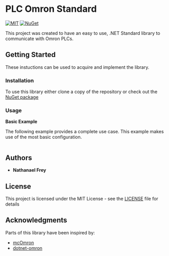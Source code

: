 # PLC Omron Standard

[![MIT](https://img.shields.io/github/license/thirstyape/PLC-Omron-Standard)](https://github.com/thirstyape/PLC-Omron-Standard/blob/main/LICENSE)
[![NuGet](https://img.shields.io/nuget/v/Plc.Omron.Standard.svg)](https://www.nuget.org/packages/Plc.Omron.Standard/)

This project was created to have an easy to use, .NET Standard library to communicate with Omron PLCs.

## Getting Started

These instuctions can be used to acquire and implement the library.

### Installation

To use this library either clone a copy of the repository or check out the [NuGet package](https://www.nuget.org/packages/Plc.Omron.Standard/)

### Usage

**Basic Example**

The following example provides a complete use case. This example makes use of the most basic configuration.

```

```

## Authors

* **Nathanael Frey**

## License

This project is licensed under the MIT License - see the [LICENSE](LICENSE) file for details

## Acknowledgments

Parts of this library have been inspired by:
* [mcOmron](https://github.com/mcNets/mcOmron)
* [dotnet-omron](https://github.com/ricado-group/dotnet-omron)
